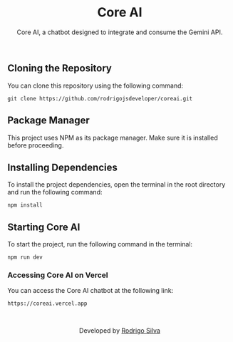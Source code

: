 <div align="center">
  <h1>
    Core AI
  </h1>

  <p>Core AI, a chatbot designed to integrate and consume the Gemini API.</p>
</div>
<br/>

## Cloning the Repository

You can clone this repository using the following command:

```
git clone https://github.com/rodrigojsdeveloper/coreai.git
```

## Package Manager

This project uses NPM as its package manager. Make sure it is installed before proceeding.

## Installing Dependencies

To install the project dependencies, open the terminal in the root directory and run the following command:

```
npm install
```

## Starting Core AI

To start the project, run the following command in the terminal:

```
npm run dev
```

### Accessing Core AI on Vercel

You can access the Core AI chatbot at the following link:

```
https://coreai.vercel.app
```

<br/>
  <p align="center">Developed by <a href="https://www.linkedin.com/in/rodrigojsdeveloper">Rodrigo Silva</a>
</p>

